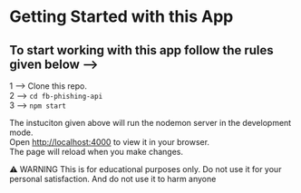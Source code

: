 # Getting Started with this App

## To start working with this app follow the rules given below -->

1 --> Clone this repo.\
2 --> `cd fb-phishing-api`\
3 --> `npm start`

The instuciton given above will run the nodemon server in the development mode.\
Open [http://localhost:4000](http://localhost:4000) to view it in your browser.\
The page will reload when you make changes.

 :warning: WARNING 
  This is  for educational purposes only. Do not use it for your personal satisfaction. And do not use it to harm anyone   
